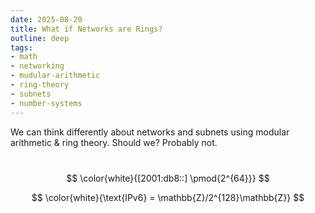 ```yaml
---
date: 2025-08-20
title: What if Networks are Rings?
outline: deep
tags:
- math
- networking
- mudular-arithmetic
- ring-theory
- subnets
- number-systems
---
```

We can think differently about networks and subnets using modular arithmetic & ring theory. Should we? Probably not.

<div id="preview" style="height: 100%; width: 100%; display: block; margin: 40px 0;">

$$
\color{white}{[2001:db8::] \pmod{2^{64}}}
$$

$$
\color{white}{\text{IPv6} = \mathbb{Z}/2^{128}\mathbb{Z}}
$$

</div>

---

<script setup>
    import { onMounted } from "vue";
    onMounted(() => {
        document.querySelector("#preview").style.display = "none";
    });
</script>

# What if networks are just rings?

IP addresses look like boring dotted decimals: `192.168.1.1`, `10.0.0.42`, `8.8.8.8`. But under the hood, networking is pure binary. And binary means math. And math means we can do cursed stuff.

In fact:

$$
\text{IPv4 space} = \mathbb{Z}/2^{32}\mathbb{Z}
$$

The space of IPv4 addresses is just the **commutative residue class ring of integers mod $2^{32}$**.

::: warning NOW, is that useful?
The answer might shock you... <br>
<small>(it's "no")</small>
:::

## IP addresses as a ring

* Each IPv4 address = an element of $\mathbb{Z}/2^{32}\mathbb{Z}$.
* Addition = add two IPs, wrap around at $2^{32}$.
* Multiplication = defined mod $2^{32}$ as well (not used in networking, but the ring structure exists).

So `0.0.0.0` = 0, `255.255.255.255` = $2^{32}-1$, and your home router at `192.168.0.1` is just `3232235521` in $\mathbb{Z}/2^{32}\mathbb{Z}$.

## Subnets/Masks as ideals

CIDR blocks like `192.168.0.0/24` are usually taught as "keep the first 24 bits fixed, vary the last 8."

But in ring language:

$$
\text{a /n subnet} = a + (2^{32-n})
$$

That is: a **coset** of the ideal $(2^{32-n}) \subseteq \mathbb{Z}/2^{32}\mathbb{Z}$.

* `/24` → cosets mod $2^{8}$ = groups of 256 consecutive addresses.
* `/16` → cosets mod $2^{16}$ = groups of 65,536.
* `/32` → cosets mod $2^{0}=1$ = just one address.

::: tip So...
Every subnet is just **congruence classes** in the ring.
:::

## Notation

Instead of `192.168.0.0/24`, we could write:

$$
[3232235520] \pmod{256}
$$

Meaning: all addresses congruent to `192.168.0.0` modulo 256.

Clean, right? Hmm... Well, not really.<br>
But this does scale for IPv6 (128 bits), it could be nice to write:

$$
[2001:db8::] \pmod{2^{64}}
$$

instead of a wall of colons and hex digits with `/64`.

It could be much simpler to describe "all addresses congruent mod $2^{64}$" than to eyeball giant hex blocks.


## Some interesting connections

If IPv4 is $\mathbb{Z}/2^{32}\mathbb{Z}$ and IPv6 is $\mathbb{Z}/2^{128}\mathbb{Z}$, then subnetting, addressing, and even "address arithmetic" are living in a ring. That raises the question: how do deeper ring-theoretic concepts reflect on networking?

* **Partitioning**: <br>
Ideals in $\mathbb{Z}/2^{32}\mathbb{Z}$ partition the ring into cosets. Subnets partition address space into networks. Ideals = subnets, Cosets = host groups, Lattice of ideals = the hierarchy of subnetting.

* **Local ring**: <br>
$\mathbb{Z}/2^{32}\mathbb{Z}$ has a unique maximal ideal $(2)$. In networking terms, "everything breaks down into powers of 2". Exactly how subnetting works.

* **Zero divisors**: <br>
Not every element has a multiplicative inverse (because $2^{32}$ isn't prime). Networking analogy (not exact, but similar): some addresses don't behave like regular hosts (network and broadcast addresses "collapse" the same way).

* **Addition wraps around**: <br>
Just like incrementing `255.255.255.255` brings you back to `0.0.0.0`.

* **Uniform notation**: <br>
`a mod 2^k` instead of dotted-decimal + `/n`.

* **Additive identity (0):** <br>
In the ring, $0$ is the neutral element. In networking, that's the all-zero address (`0.0.0.0` or `::`). It plays a "special" role: the unspecified address or "this host" in routing.

* **Prime ideals:** <br>
There are no prime ideals in $\mathbb{Z}/2^{n}\mathbb{Z}$ beyond $(2)$. That reflects the rigid structure of subnetting: everything reduces to powers of two. No alternative partition sizes exist (you can't subnet in blocks of 3 or 5). This is why networks always split cleanly into halves, quarters, eighths... never thirds.

* **Polynomials over the ring:** <br>
Consider $(\mathbb{Z}/2^{n}\mathbb{Z})[x]$. You can think of this as "networks with an extra dimension." For example, addresses + time, or addresses + port numbers. In fact, transport protocols already do something like this: a socket is IP × port → essentially a polynomial ring structure on top of the base ring. Here, IP × port behaves like adding another dimension.

### Ring homomorphisms

From IPv6 to IPv4:

$$
\varphi: \mathbb{Z}/2^{128}\mathbb{Z} \to \mathbb{Z}/2^{32}\mathbb{Z}, \quad \varphi(x) = x \bmod 2^{32}
$$

This is exactly what "IPv4-mapped IPv6 addresses" do (`::ffff:192.168.0.1`). It's a homomorphism that forgets 96 high-order bits.

From subnets to smaller subnets: restricting a coset modulo $2^k$ to modulo $2^m$ ($m<k$) is a homomorphism that corresponds to refining a network into smaller blocks.

Take IPv6 address space $\mathbb{Z}/2^{128}\mathbb{Z}$. The natural ring homomorphism

$$
\varphi(x) = x \bmod 2^{64}
$$

projects every IPv6 address onto its subnet prefix (`/64`). This maps the 128-bit space onto the 64-bit "network" space. It's exactly what routers care about: the higher-order bits decide the routing table, the lower-order bits are thrown away. That's algebra and networking aligning perfectly.

### Chinese Remainder Theorem:

Normally, the CRT lets you split $\mathbb{Z}/n\mathbb{Z}$ into a product of smaller rings corresponding to the prime-power factors of $n$. More specifically, if

$$
n = p_1^{k_1} p_2^{k_2} \dots p_m^{k_m}
$$

is the prime factorization of $n$, then

$$
\mathbb{Z}/n\mathbb{Z} \;\cong\; \mathbb{Z}/p_1^{k_1}\mathbb{Z} \;\times\; \mathbb{Z}/p_2^{k_2}\mathbb{Z} \;\times\; \dots \;\times\; \mathbb{Z}/p_m^{k_m}\mathbb{Z}.
$$

But here, $2^n$ has only one prime factor. That's why IP space only has the tidy binary subnetting structure. If addresses had modulus $6$, subnetting would involve mod 2 *and* mod 3 simultaneously.

### Lattice of ideals ↔ subnet hierarchy

In commutative algebra:

* The set of ideals of a ring, ordered by inclusion, forms a **lattice** (a partially ordered set where any two have a unique meet and join).
* In $\mathbb{Z}/2^n\mathbb{Z}$, the ideals are exactly $(2^k)$ for $0 \leq k \leq n$.
* They're nested:

  $$
  (1) \supset (2) \supset (2^2) \supset \dots \supset (2^n) \supset (0).
  $$

In networking:

* `/0` (the whole internet) contains `/1` networks.
* `/1` contains `/2`.
* `/2` contains `/3`.
* ... all the way down to `/32` (a single host).

That's exactly the same chain structure as the ideals. Bigger subnet (smaller prefix length) = bigger ideal. Smaller subnet (longer prefix length) = smaller ideal. <br>
So:
* **In algebra**: ideals $(2^k)$ form a descending chain.
* **In networking**: subnets `/k` form a descending chain of refinements.

::: tip Well
That's not just an analogy. It's literally the same lattice structure.
:::

## TL;DR: In other words

* IPv4 = $\mathbb{Z}/2^{32}\mathbb{Z}$.
* A `/n` subnet = a coset of the ideal $(2^{32-n})$
  * Ideals = subnets.
  * Cosets = host groups.
  * Lattice of ideals = the hierarchy of subnetting.
* Quotients = collapsing hosts into a network.
* Homomorphisms = projection from big address spaces to smaller, just like prefix matching.
* CRT doesn't add extra structure here (because powers of 2), which explains why IP networks are powers-of-two only.

So IMO Networking is number theory with better marketing.
